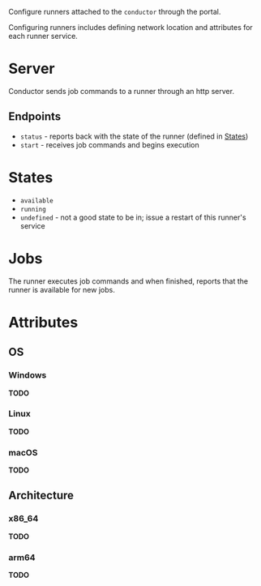<!-- runner software should be able to be run cross-platform -->
<!-- i.e. should be able to spin-up a deamonized runner on macOS, linux, or Windows -->
<!-- linux runners could be containerized -->
<!-- should allow runners to be configured across networks -->
<!-- i.e. can use a self-hosted VM runner, self-hosted bare-metal runner, cloud-based runner container service, etc. -->

Configure runners attached to the `conductor` through the portal.

Configuring runners includes defining network location and attributes for each runner service.

# Server

Conductor sends job commands to a runner through an http server.

## Endpoints

- `status` - reports back with the state of the runner (defined in [States](#states))
- `start` - receives job commands and begins execution

# States

- `available`
- `running`
- `undefined` - not a good state to be in; issue a restart of this runner's service

# Jobs

The runner executes job commands and when finished, reports that the runner is available for new jobs.

# Attributes

## OS

### Windows

**TODO**

### Linux

**TODO**

### macOS

**TODO**

## Architecture

### x86_64

**TODO**

### arm64

**TODO**
